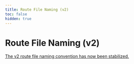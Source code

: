 ```yaml
---
title: Route File Naming (v2)
toc: false
hidden: true
---
```


# Route File Naming (v2)

[The v2 route file naming convention has now been stabilized.][moved]

[moved]: ./route-files
